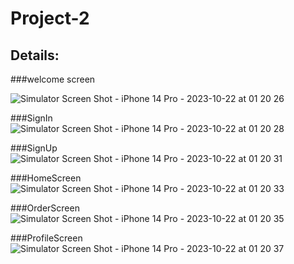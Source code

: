 # Project-2
## Details:

###welcome screen

![Simulator Screen Shot - iPhone 14 Pro - 2023-10-22 at 01 20 26](https://github.com/juman-m/Project-2/assets/78266559/d74b40cd-8004-4fab-8e79-d3154538d800)


###SignIn
![Simulator Screen Shot - iPhone 14 Pro - 2023-10-22 at 01 20 28](https://github.com/juman-m/Project-2/assets/78266559/96490182-1e4c-462f-8f55-f3ed7ea0df14)


###SignUp
![Simulator Screen Shot - iPhone 14 Pro - 2023-10-22 at 01 20 31](https://github.com/juman-m/Project-2/assets/78266559/86e0cc5f-633a-419e-84e6-582cce3607f6)

###HomeScreen
![Simulator Screen Shot - iPhone 14 Pro - 2023-10-22 at 01 20 33](https://github.com/juman-m/Project-2/assets/78266559/d2ef273b-6ec8-46c8-a8cf-2d5adf0fab35)


###OrderScreen
![Simulator Screen Shot - iPhone 14 Pro - 2023-10-22 at 01 20 35](https://github.com/juman-m/Project-2/assets/78266559/9e36727f-3f82-4875-8ea8-3aca546bc745)


###ProfileScreen
![Simulator Screen Shot - iPhone 14 Pro - 2023-10-22 at 01 20 37](https://github.com/juman-m/Project-2/assets/78266559/db12cf48-1946-4797-8da1-c6eeb121078f)




